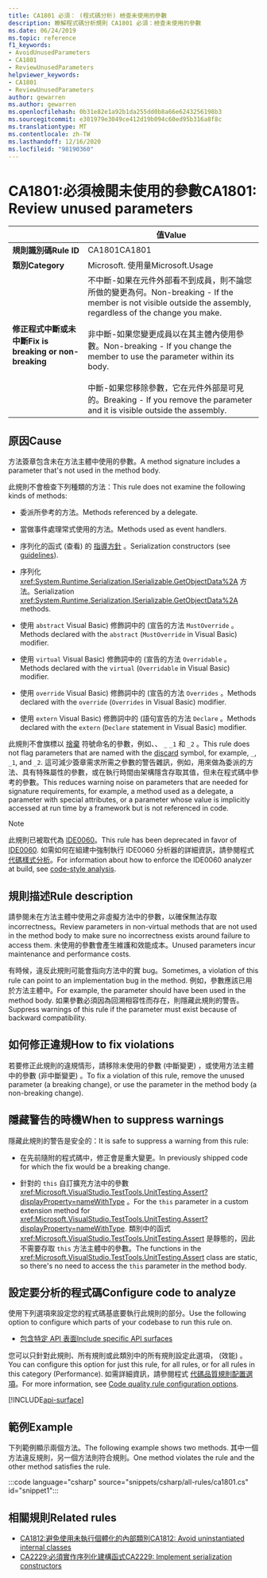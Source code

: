 ```yaml
---
title: CA1801 必須： (程式碼分析) 檢查未使用的參數
description: 瞭解程式碼分析規則 CA1801 必須：檢查未使用的參數
ms.date: 06/24/2019
ms.topic: reference
f1_keywords:
- AvoidUnusedParameters
- CA1801
- ReviewUnusedParameters
helpviewer_keywords:
- CA1801
- ReviewUnusedParameters
author: gewarren
ms.author: gewarren
ms.openlocfilehash: 0b31e82e1a92b1da255dd0b8a66e6243256198b3
ms.sourcegitcommit: e301979e3049ce412d19b094c60ed95b316a8f8c
ms.translationtype: MT
ms.contentlocale: zh-TW
ms.lasthandoff: 12/16/2020
ms.locfileid: "98190360"
---
```

# <a name="ca1801-review-unused-parameters"></a><span data-ttu-id="a64fa-103">CA1801:必須檢閱未使用的參數</span><span class="sxs-lookup"><span data-stu-id="a64fa-103">CA1801: Review unused parameters</span></span>

| | <span data-ttu-id="a64fa-104">值</span><span class="sxs-lookup"><span data-stu-id="a64fa-104">Value</span></span> |
|-|-|
| <span data-ttu-id="a64fa-105">**規則識別碼**</span><span class="sxs-lookup"><span data-stu-id="a64fa-105">**Rule ID**</span></span> |<span data-ttu-id="a64fa-106">CA1801</span><span class="sxs-lookup"><span data-stu-id="a64fa-106">CA1801</span></span>|
| <span data-ttu-id="a64fa-107">**類別**</span><span class="sxs-lookup"><span data-stu-id="a64fa-107">**Category**</span></span> |<span data-ttu-id="a64fa-108">Microsoft. 使用量</span><span class="sxs-lookup"><span data-stu-id="a64fa-108">Microsoft.Usage</span></span>|
| <span data-ttu-id="a64fa-109">**修正程式中斷或未中斷**</span><span class="sxs-lookup"><span data-stu-id="a64fa-109">**Fix is breaking or non-breaking**</span></span> |<span data-ttu-id="a64fa-110">不中斷-如果在元件外部看不到成員，則不論您所做的變更為何。</span><span class="sxs-lookup"><span data-stu-id="a64fa-110">Non-breaking - If the member is not visible outside the assembly, regardless of the change you make.</span></span><br/><br/><span data-ttu-id="a64fa-111">非中斷-如果您變更成員以在其主體內使用參數。</span><span class="sxs-lookup"><span data-stu-id="a64fa-111">Non-breaking - If you change the member to use the parameter within its body.</span></span><br/><br/><span data-ttu-id="a64fa-112">中斷-如果您移除參數，它在元件外部是可見的。</span><span class="sxs-lookup"><span data-stu-id="a64fa-112">Breaking - If you remove the parameter and it is visible outside the assembly.</span></span>|

## <a name="cause"></a><span data-ttu-id="a64fa-113">原因</span><span class="sxs-lookup"><span data-stu-id="a64fa-113">Cause</span></span>

<span data-ttu-id="a64fa-114">方法簽章包含未在方法主體中使用的參數。</span><span class="sxs-lookup"><span data-stu-id="a64fa-114">A method signature includes a parameter that's not used in the method body.</span></span>

<span data-ttu-id="a64fa-115">此規則不會檢查下列種類的方法：</span><span class="sxs-lookup"><span data-stu-id="a64fa-115">This rule does not examine the following kinds of methods:</span></span>

- <span data-ttu-id="a64fa-116">委派所參考的方法。</span><span class="sxs-lookup"><span data-stu-id="a64fa-116">Methods referenced by a delegate.</span></span>

- <span data-ttu-id="a64fa-117">當做事件處理常式使用的方法。</span><span class="sxs-lookup"><span data-stu-id="a64fa-117">Methods used as event handlers.</span></span>

- <span data-ttu-id="a64fa-118">序列化的函式 (查看) 的 [指導方針](../../../standard/serialization/serialization-guidelines.md#runtime-serialization) 。</span><span class="sxs-lookup"><span data-stu-id="a64fa-118">Serialization constructors (see [guidelines](../../../standard/serialization/serialization-guidelines.md#runtime-serialization)).</span></span>

- <span data-ttu-id="a64fa-119">序列化 <xref:System.Runtime.Serialization.ISerializable.GetObjectData%2A> 方法。</span><span class="sxs-lookup"><span data-stu-id="a64fa-119">Serialization <xref:System.Runtime.Serialization.ISerializable.GetObjectData%2A> methods.</span></span>

- <span data-ttu-id="a64fa-120">使用 `abstract` Visual Basic) 修飾詞中的 (宣告的方法 `MustOverride` 。</span><span class="sxs-lookup"><span data-stu-id="a64fa-120">Methods declared with the `abstract` (`MustOverride` in Visual Basic) modifier.</span></span>

- <span data-ttu-id="a64fa-121">使用 `virtual` Visual Basic) 修飾詞中的 (宣告的方法 `Overridable` 。</span><span class="sxs-lookup"><span data-stu-id="a64fa-121">Methods declared with the `virtual` (`Overridable` in Visual Basic) modifier.</span></span>

- <span data-ttu-id="a64fa-122">使用 `override` Visual Basic) 修飾詞中的 (宣告的方法 `Overrides` 。</span><span class="sxs-lookup"><span data-stu-id="a64fa-122">Methods declared with the `override` (`Overrides` in Visual Basic) modifier.</span></span>

- <span data-ttu-id="a64fa-123">使用 `extern` Visual Basic) 修飾詞中的 (語句宣告的方法 `Declare` 。</span><span class="sxs-lookup"><span data-stu-id="a64fa-123">Methods declared with the `extern` (`Declare` statement in Visual Basic) modifier.</span></span>

<span data-ttu-id="a64fa-124">此規則不會旗標以 [捨棄](../../../csharp/discards.md) 符號命名的參數，例如、、 `_` `_1` 和 `_2` 。</span><span class="sxs-lookup"><span data-stu-id="a64fa-124">This rule does not flag parameters that are named with the [discard](../../../csharp/discards.md) symbol, for example, `_`, `_1`, and `_2`.</span></span> <span data-ttu-id="a64fa-125">這可減少簽章需求所需之參數的警告雜訊，例如，用來做為委派的方法、具有特殊屬性的參數，或在執行時間由架構隱含存取其值，但未在程式碼中參考的參數。</span><span class="sxs-lookup"><span data-stu-id="a64fa-125">This reduces warning noise on parameters that are needed for signature requirements, for example, a method used as a delegate, a parameter with special attributes, or a parameter whose value is implicitly accessed at run time by a framework but is not referenced in code.</span></span>

> [!NOTE]
> <span data-ttu-id="a64fa-126">此規則已被取代為 [IDE0060](../style-rules/ide0060.md)。</span><span class="sxs-lookup"><span data-stu-id="a64fa-126">This rule has been deprecated in favor of [IDE0060](../style-rules/ide0060.md).</span></span> <span data-ttu-id="a64fa-127">如需如何在組建中強制執行 IDE0060 分析器的詳細資訊，請參閱程式 [代碼樣式分析](../overview.md#code-style-analysis)。</span><span class="sxs-lookup"><span data-stu-id="a64fa-127">For information about how to enforce the IDE0060 analyzer at build, see [code-style analysis](../overview.md#code-style-analysis).</span></span>

## <a name="rule-description"></a><span data-ttu-id="a64fa-128">規則描述</span><span class="sxs-lookup"><span data-stu-id="a64fa-128">Rule description</span></span>

<span data-ttu-id="a64fa-129">請參閱未在方法主體中使用之非虛擬方法中的參數，以確保無法存取 incorrectness。</span><span class="sxs-lookup"><span data-stu-id="a64fa-129">Review parameters in non-virtual methods that are not used in the method body to make sure no incorrectness exists around failure to access them.</span></span> <span data-ttu-id="a64fa-130">未使用的參數會產生維護和效能成本。</span><span class="sxs-lookup"><span data-stu-id="a64fa-130">Unused parameters incur maintenance and performance costs.</span></span>

<span data-ttu-id="a64fa-131">有時候，違反此規則可能會指向方法中的實 bug。</span><span class="sxs-lookup"><span data-stu-id="a64fa-131">Sometimes, a violation of this rule can point to an implementation bug in the method.</span></span> <span data-ttu-id="a64fa-132">例如，參數應該已用於方法主體中。</span><span class="sxs-lookup"><span data-stu-id="a64fa-132">For example, the parameter should have been used in the method body.</span></span> <span data-ttu-id="a64fa-133">如果參數必須因為回溯相容性而存在，則隱藏此規則的警告。</span><span class="sxs-lookup"><span data-stu-id="a64fa-133">Suppress warnings of this rule if the parameter must exist because of backward compatibility.</span></span>

## <a name="how-to-fix-violations"></a><span data-ttu-id="a64fa-134">如何修正違規</span><span class="sxs-lookup"><span data-stu-id="a64fa-134">How to fix violations</span></span>

<span data-ttu-id="a64fa-135">若要修正此規則的違規情形，請移除未使用的參數 (中斷變更) ，或使用方法主體中的參數 (非中斷變更) 。</span><span class="sxs-lookup"><span data-stu-id="a64fa-135">To fix a violation of this rule, remove the unused parameter (a breaking change), or use the parameter in the method body (a non-breaking change).</span></span>

## <a name="when-to-suppress-warnings"></a><span data-ttu-id="a64fa-136">隱藏警告的時機</span><span class="sxs-lookup"><span data-stu-id="a64fa-136">When to suppress warnings</span></span>

<span data-ttu-id="a64fa-137">隱藏此規則的警告是安全的：</span><span class="sxs-lookup"><span data-stu-id="a64fa-137">It is safe to suppress a warning from this rule:</span></span>

- <span data-ttu-id="a64fa-138">在先前隨附的程式碼中，修正會是重大變更。</span><span class="sxs-lookup"><span data-stu-id="a64fa-138">In previously shipped code for which the fix would be a breaking change.</span></span>

- <span data-ttu-id="a64fa-139">針對的 `this` 自訂擴充方法中的參數 <xref:Microsoft.VisualStudio.TestTools.UnitTesting.Assert?displayProperty=nameWithType> 。</span><span class="sxs-lookup"><span data-stu-id="a64fa-139">For the `this` parameter in a custom extension method for <xref:Microsoft.VisualStudio.TestTools.UnitTesting.Assert?displayProperty=nameWithType>.</span></span> <span data-ttu-id="a64fa-140">類別中的函式 <xref:Microsoft.VisualStudio.TestTools.UnitTesting.Assert> 是靜態的，因此不需要存取 `this` 方法主體中的參數。</span><span class="sxs-lookup"><span data-stu-id="a64fa-140">The functions in the <xref:Microsoft.VisualStudio.TestTools.UnitTesting.Assert> class are static, so there's no need to access the `this` parameter in the method body.</span></span>

## <a name="configure-code-to-analyze"></a><span data-ttu-id="a64fa-141">設定要分析的程式碼</span><span class="sxs-lookup"><span data-stu-id="a64fa-141">Configure code to analyze</span></span>

<span data-ttu-id="a64fa-142">使用下列選項來設定您的程式碼基底要執行此規則的部分。</span><span class="sxs-lookup"><span data-stu-id="a64fa-142">Use the following option to configure which parts of your codebase to run this rule on.</span></span>

- [<span data-ttu-id="a64fa-143">包含特定 API 表面</span><span class="sxs-lookup"><span data-stu-id="a64fa-143">Include specific API surfaces</span></span>](#include-specific-api-surfaces)

<span data-ttu-id="a64fa-144">您可以只針對此規則、所有規則或此類別中的所有規則設定此選項， (效能) 。</span><span class="sxs-lookup"><span data-stu-id="a64fa-144">You can configure this option for just this rule, for all rules, or for all rules in this category (Performance).</span></span> <span data-ttu-id="a64fa-145">如需詳細資訊，請參閱程式 [代碼品質規則配置選項](../code-quality-rule-options.md)。</span><span class="sxs-lookup"><span data-stu-id="a64fa-145">For more information, see [Code quality rule configuration options](../code-quality-rule-options.md).</span></span>

[!INCLUDE[api-surface](~/includes/code-analysis/api-surface.md)]

## <a name="example"></a><span data-ttu-id="a64fa-146">範例</span><span class="sxs-lookup"><span data-stu-id="a64fa-146">Example</span></span>

<span data-ttu-id="a64fa-147">下列範例顯示兩個方法。</span><span class="sxs-lookup"><span data-stu-id="a64fa-147">The following example shows two methods.</span></span> <span data-ttu-id="a64fa-148">其中一個方法違反規則，另一個方法則符合規則。</span><span class="sxs-lookup"><span data-stu-id="a64fa-148">One method violates the rule and the other method satisfies the rule.</span></span>

:::code language="csharp" source="snippets/csharp/all-rules/ca1801.cs" id="snippet1":::

## <a name="related-rules"></a><span data-ttu-id="a64fa-149">相關規則</span><span class="sxs-lookup"><span data-stu-id="a64fa-149">Related rules</span></span>

- [<span data-ttu-id="a64fa-150">CA1812:避免使用未執行個體化的內部類別</span><span class="sxs-lookup"><span data-stu-id="a64fa-150">CA1812: Avoid uninstantiated internal classes</span></span>](ca1812.md)
- [<span data-ttu-id="a64fa-151">CA2229:必須實作序列化建構函式</span><span class="sxs-lookup"><span data-stu-id="a64fa-151">CA2229: Implement serialization constructors</span></span>](ca2229.md)
